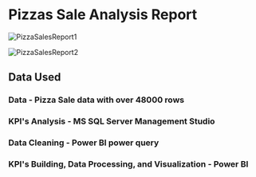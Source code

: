 # Pizzas Sale Analysis Report


![PizzaSalesReport1](https://github.com/zarnikhinkyi/Power-BI_SQL_Project-PizzaSalesAnalysisReport/assets/77061456/fcb0ec4d-2aca-4f62-a09c-f6e93f5109b5)

![PizzaSalesReport2](https://github.com/zarnikhinkyi/Power-BI_SQL_Project-PizzaSalesAnalysisReport/assets/77061456/8cd63971-9be0-4f98-8271-c9469218d19b)

## Data Used
### Data - Pizza Sale data with over 48000 rows
### KPI's Analysis - MS SQL Server Management Studio
### Data Cleaning - Power BI power query
### KPI's Building, Data Processing, and Visualization - Power BI
